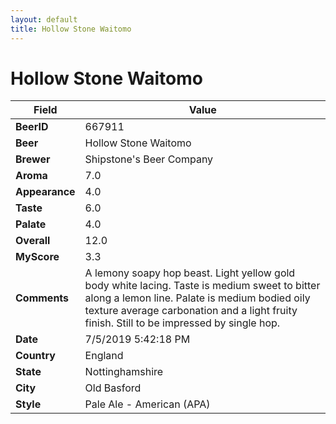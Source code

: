 ```yaml
---
layout: default
title: Hollow Stone Waitomo
---
```


# Hollow Stone Waitomo

| Field         | Value     |
|---------------|-----------|
| **BeerID** | 667911 |
| **Beer** | Hollow Stone Waitomo |
| **Brewer** | Shipstone&#39;s Beer Company |
| **Aroma** | 7.0 |
| **Appearance** | 4.0 |
| **Taste** | 6.0 |
| **Palate** | 4.0 |
| **Overall** | 12.0 |
| **MyScore** | 3.3 |
| **Comments** | A lemony soapy hop beast. Light yellow gold body white lacing. Taste is medium sweet to bitter along a lemon line. Palate is medium bodied oily texture average carbonation and a light fruity finish. Still to be impressed by single hop. |
| **Date** | 7/5/2019 5:42:18 PM |
| **Country** | England |
| **State** | Nottinghamshire |
| **City** | Old Basford |
| **Style** | Pale Ale - American (APA) |
